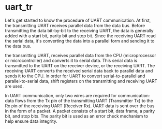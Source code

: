 # uart_tr
Let's get started to know the procedure of UART communication. At first, the transmitting UART receives parallel data from the data bus. Before transmitting the data bit-by-bit to the receiving UART, the data is generally added with a start bit, parity bit and stop bit. Since the receiving UART read the serial data, it's converting the data into a parallel form and sending it to the data bus.


 the transmitting UART, receives parallel data from the CPU (microprocessor or microcontroller) and converts it to serial data. This serial data is transmitted to the UART on the receiver device, or the receiving UART. The receiving UART converts the received serial data back to parallel data and sends it to the CPU. In order for UART to convert serial-to-parallel and parallel-to-serial data, shift registers on the transmitting and receiving UART are used.

In UART communication, only two wires are required for communication: data flows from the Tx pin of the transmitting UART (Transmitter Tx) to the Rx pin of the receiving UART (Receiver Rx).
UART data is sent over the bus in the form of a packet. A packet consists of a start bit, data frame, a parity bit, and stop bits. The parity bit is used as an error check mechanism to help ensure data integrity.
